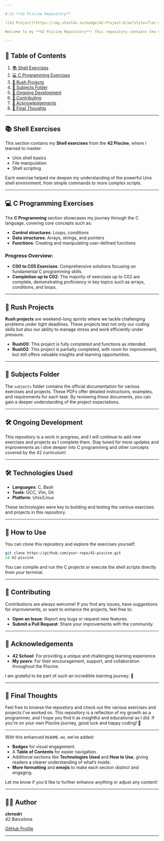 ```yaml
---

# 🏊‍♂️ **42 Piscine Repository**  

![42 Project](https://img.shields.io/badge/42-Project-blue?style=flat-square) ![C Programming](https://img.shields.io/badge/Language-C-brightgreen?style=flat-square) ![Shell Scripting](https://img.shields.io/badge/Shell-Scripting-yellow?style=flat-square)

Welcome to my **42 Piscine Repository**! This repository contains the various exercises and projects completed during my time at **42 School**. Here, you'll find Shell scripts, C programming exercises, Rush projects, and related subject documents. Feel free to explore and learn from my progress.

---
```


## 📑 **Table of Contents**

1. [📚 Shell Exercises](#-shell-exercises)
2. [💻 C Programming Exercises](#-c-programming-exercises)
3. [🚀 Rush Projects](#-rush-projects)
4. [📂 Subjects Folder](#-subjects-folder)
5. [🔧 Ongoing Development](#-ongoing-development)
6. [🤝 Contributing](#-contributing)
7. [🙌 Acknowledgements](#-acknowledgements)
8. [🎉 Final Thoughts](#-final-thoughts)

---

## 📚 **Shell Exercises**

This section contains my **Shell exercises** from the **42 Piscine**, where I learned to master:
- Unix shell basics
- File manipulation
- Shell scripting

Each exercise helped me deepen my understanding of the powerful Unix shell environment, from simple commands to more complex scripts.

---

## 💻 **C Programming Exercises**

The **C Programming** section showcases my journey through the C language, covering core concepts such as:
- **Control structures**: Loops, conditions
- **Data structures**: Arrays, strings, and pointers
- **Functions**: Creating and manipulating user-defined functions

### **Progress Overview**:
- **C00 to C05 Exercises**: Comprehensive solutions focusing on fundamental C programming skills.
- **Completion up to C02**: The majority of exercises up to C02 are complete, demonstrating proficiency in key topics such as arrays, conditions, and loops.

---

## 🚀 **Rush Projects**

**Rush projects** are weekend-long sprints where we tackle challenging problems under tight deadlines. These projects test not only our coding skills but also our ability to manage stress and work efficiently under pressure.

- **Rush00**: This project is fully completed and functions as intended.
- **Rush02**: This project is partially completed, with room for improvement, but still offers valuable insights and learning opportunities.

---

## 📂 **Subjects Folder**

The `subjects` folder contains the official documentation for various exercises and projects. These PDFs offer detailed instructions, examples, and requirements for each task. By reviewing these documents, you can gain a deeper understanding of the project expectations.

---

## 🛠️ **Ongoing Development**

This repository is a work in progress, and I will continue to add new exercises and projects as I complete them. Stay tuned for more updates and improvements as I dive deeper into C programming and other concepts covered by the 42 curriculum!

---

## 🛠️ **Technologies Used**

- **Languages**: C, Bash
- **Tools**: GCC, Vim, Git
- **Platform**: Unix/Linux

These technologies were key to building and testing the various exercises and projects in this repository.

---

## 🚀 **How to Use**

You can clone this repository and explore the exercises yourself:

```bash
git clone https://github.com/your-repo/42-piscine.git
cd 42-piscine
```

You can compile and run the C projects or execute the shell scripts directly from your terminal.

---

## 🤝 **Contributing**

Contributions are always welcome! If you find any issues, have suggestions for improvements, or want to enhance the projects, feel free to:
- **Open an Issue**: Report any bugs or request new features.
- **Submit a Pull Request**: Share your improvements with the community.

---

## 🙌 **Acknowledgements**

- **42 School**: For providing a unique and challenging learning experience.
- **My peers**: For their encouragement, support, and collaboration throughout the Piscine.

I am grateful to be part of such an incredible learning journey. 🙏

---

## 🎉 **Final Thoughts**

Feel free to browse the repository and check out the various exercises and projects I've worked on. This repository is a reflection of my growth as a programmer, and I hope you find it as insightful and educational as I did. If you're on your own Piscine journey, good luck and happy coding! 🚀

---

With this enhanced `README.md`, we’ve added:
- **Badges** for visual engagement.
- A **Table of Contents** for easier navigation.
- Additional sections like **Technologies Used** and **How to Use**, giving readers a clearer understanding of what’s inside.
- **More formatting** and **emojis** to make each section distinct and engaging.

Let me know if you'd like to further enhance anything or adjust any content!

---

## 👨‍💻 **Author**

**chrrodri**  
_42 Barcelona_

[GitHub Profile](https://github.com/kitearuba)

---
